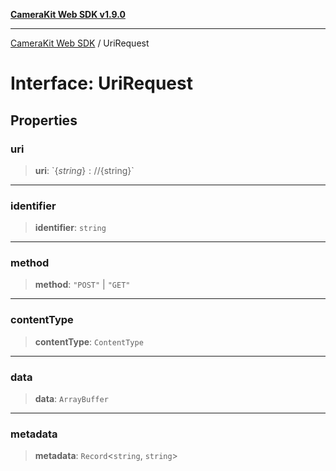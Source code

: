 [**CameraKit Web SDK v1.9.0**](../README.md)

***

[CameraKit Web SDK](../globals.md) / UriRequest

# Interface: UriRequest

## Properties

### uri

> **uri**: \`$\{string\}://$\{string\}\`

***

### identifier

> **identifier**: `string`

***

### method

> **method**: `"POST"` \| `"GET"`

***

### contentType

> **contentType**: `ContentType`

***

### data

> **data**: `ArrayBuffer`

***

### metadata

> **metadata**: `Record`\<`string`, `string`\>
